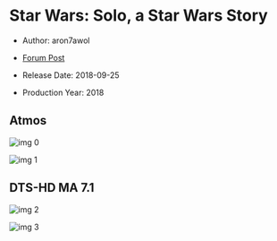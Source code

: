 # Star Wars: Solo, a Star Wars Story

* Author: aron7awol

* [Forum Post](https://www.avsforum.com/threads/bass-eq-for-filtered-movies.2995212/post-56783448)

* Release Date: 2018-09-25
* Production Year: 2018

## Atmos

![img 0](https://i.imgur.com/KfsYFVr.jpg)

![img 1](https://i.imgur.com/1M4fmD6.jpg)

## DTS-HD MA 7.1

![img 2](https://fanart.tv/fanart/movies/348350/moviethumb/untitled-han-solo-star-wars-anthology-film-5a44a9e236e7d.jpg)

![img 3](https://i.imgur.com/AppNTUd.png)

